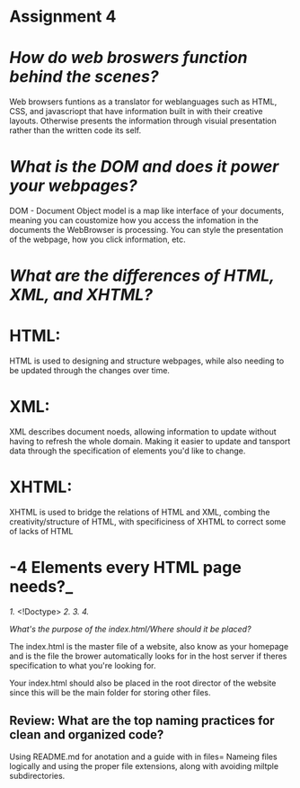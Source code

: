 # Assignment 4 

# _How do web broswers function behind the scenes?_

Web browsers funtions as a translator for weblanguages such as HTML, CSS, and javascriopt that have information built in with their creative layouts. Otherwise presents the information through visuial presentation rather than the written code its self.  

# _What is the DOM and does it power your webpages?_

DOM - Document Object model is a map like interface of your documents, meaning you can coustomize how you access the infomation in the documents the WebBrowser is processing. You can style the presentation of the webpage, how you click information, etc. 

# _What are the differences of HTML, XML, and XHTML?_

# HTML: 
HTML is used to designing and structure webpages, while also needing to be updated through the changes over time.
# XML: 
XML describes document noeds, allowing information to update without having to refresh the whole domain. Making it easier to update and tansport data through the specification of elements you'd like to change. 
# XHTML:
XHTML is used to bridge the relations of HTML and XML, combing the creativity/structure of HTML, with specificiness of XHTML to correct some of lacks of HTML 


# -4 Elements every HTML page needs?_
_1._ <!Doctype>
_2._ <root>
_3._ <head>
_4._ <body>

_What's the purpose of the index.html/Where should it be placed?_

The index.html is the master file of a website, also know as your homepage and is the file the brower automatically looks for in the host server if theres specification to what you're looking for. 

Your index.html should also be placed in the root director of the website since this will be the main folder for storing other files. 

## Review: What are the top naming practices for clean and organized code? 

Using README.md for anotation and a guide with in files=
Nameing files logically and using the proper file extensions, along with avoiding miltple subdirectories. 

